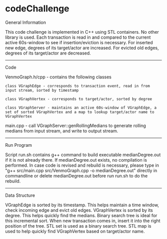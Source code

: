 # codeChallenge

General Information

This code challenge is implemented in C++ using STL containers. No other library is used. Each transaction is read in and compared to the current active 60s-window to see if insertion/eviction is necessary. For inserted new edge, degrees of its target/actor are increased. For evicted old edges, degrees of its target/actor are decreased. 

---------------------------------------------------------

Code

VenmoGraph.h/cpp - contains the following classes

    class VGraphEdge - corresponds to transaction event, read in from input stream, sorted by timestamp
    
    class VGraphVertex - corresponds to target/actor, sorted by degree
    
    class VGraphServer - maintains an active 60s-window of VGraphEdge, a set of sorted VGraphVertex and a map to lookup target/actor name to VGraphVertex
    
main.cpp - call VGraphServer::genRollingMedians to generate rolling medians from input stream, and write to output stream.

---------------------------------------------------------

Run Program

Script run.sh contains g++ command to build executable medianDegree.out if it is not already there. If medianDegree.out exists, no compilation is performed. In case code is revised and rebuild is necessary, please type in "g++ src/main.cpp src/VenmoGraph.cpp -o medianDegree.out" directly in commandline or delete medianDegree.out before run run.sh to do the rebuild. 

---------------------------------------------------------

Data Structure

VGraphEdge is sorted by its timestamp. This helps maintain a time window, check incoming edge and evict old edges. VGraphVertex is sorted by its degree. This helps quickly find the medians. Binary search tree is ideal for this incremental sort. When new transaction comes in, insert it into the right position of the tree. STL set is used as a binary search tree. STL map is used to help quickly find VGraphVertex based on target/actor name.


 
